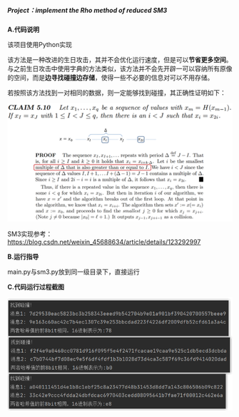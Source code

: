 ##### Project：implement the Rho method of reduced SM3



**A.代码说明**

该项目使用Python实现

该方法是一种改进的生日攻击，其并不会优化运行速度，但是可以**节省更多空间**。与之前生日攻击中使用字典的方法类似，该方法并不会先开辟一可以容纳所有原像的空间，而是**边寻找碰撞边存储**，使得一些不必要的信息对可以不用存储。

若按照该方法找到一对相同的数据，则一定能够找到碰撞，其正确性证明如下：

![proof.png](https://github.com/zhong-h/Creatqz/blob/main/image/03_Rho_method/proof.png)

SM3实现参考：https://blog.csdn.net/weixin_45688634/article/details/123292997

**B.运行指导**

main.py与sm3.py放到同一级目录下，直接运行



**C.代码运行过程截图**

![rho_atk.png](https://github.com/zhong-h/Creatqz/blob/main/image/03_Rho_method/rho_atk.png)

